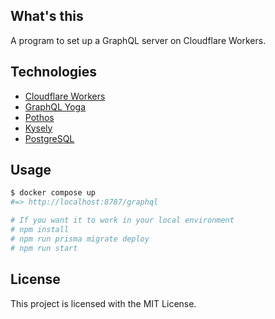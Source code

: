 ## What's this

A program to set up a GraphQL server on Cloudflare Workers.

## Technologies

- [Cloudflare Workers](https://workers.cloudflare.com/)
- [GraphQL Yoga](https://the-guild.dev/graphql/yoga-server)
- [Pothos](https://pothos-graphql.dev/)
- [Kysely](https://github.com/kysely-org/kysely)
- [PostgreSQL](https://www.postgresql.org/)

## Usage

```sh
$ docker compose up
#=> http://localhost:8787/graphql

# If you want it to work in your local environment
# npm install
# npm run prisma migrate deploy
# npm run start
```

## License
This project is licensed with the MIT License.
